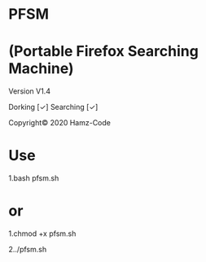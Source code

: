 # PFSM
# (Portable Firefox Searching Machine)
Version V1.4

Dorking   [✓]
Searching [✓]

Copyright© 2020 Hamz-Code 

# Use
1.bash pfsm.sh
#   or
1.chmod +x pfsm.sh

2../pfsm.sh
